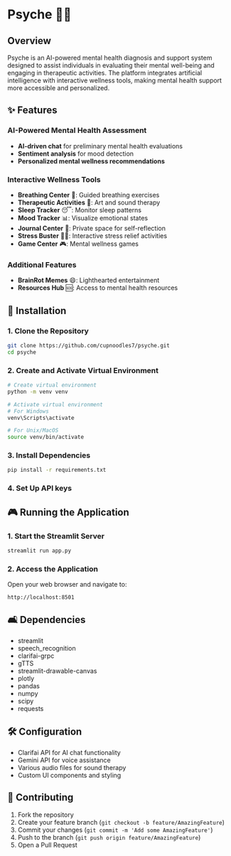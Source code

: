 # Psyche 🧠💭

## Overview

Psyche is an AI-powered mental health diagnosis and support system designed to assist individuals in evaluating their mental well-being and engaging in therapeutic activities. The platform integrates artificial intelligence with interactive wellness tools, making mental health support more accessible and personalized.

## ✨ Features

### AI-Powered Mental Health Assessment

- **AI-driven chat** for preliminary mental health evaluations
- **Sentiment analysis** for mood detection
- **Personalized mental wellness recommendations**

### Interactive Wellness Tools

- **Breathing Center** 🧐: Guided breathing exercises
- **Therapeutic Activities** 🎨: Art and sound therapy
- **Sleep Tracker** 😴: Monitor sleep patterns
- **Mood Tracker** 📊: Visualize emotional states
- **Journal Center** 📝: Private space for self-reflection
- **Stress Buster** 🧘‍♀️: Interactive stress relief activities
- **Game Center** 🎮: Mental wellness games

### Additional Features

- **BrainRot Memes** 😄: Lighthearted entertainment
- **Resources Hub** 🆘: Access to mental health resources

## 🚀 Installation

### 1. Clone the Repository

```bash
git clone https://github.com/cupnoodles7/psyche.git
cd psyche
```

### 2. Create and Activate Virtual Environment

```bash
# Create virtual environment
python -m venv venv

# Activate virtual environment
# For Windows
venv\Scripts\activate

# For Unix/MacOS
source venv/bin/activate
```

### 3. Install Dependencies

```bash
pip install -r requirements.txt
```

### 4. Set Up API keys

## 🎮 Running the Application

### 1. Start the Streamlit Server

```bash
streamlit run app.py
```

### 2. Access the Application

Open your web browser and navigate to:

```
http://localhost:8501
```

## 🛋️ Dependencies

- streamlit
- speech_recognition
- clarifai-grpc
- gTTS
- streamlit-drawable-canvas
- plotly
- pandas
- numpy
- scipy
- requests

## 🛠 Configuration

- Clarifai API for AI chat functionality
- Gemini API for voice assistance
- Various audio files for sound therapy
- Custom UI components and styling

## 🤝 Contributing

1. Fork the repository
2. Create your feature branch (`git checkout -b feature/AmazingFeature`)
3. Commit your changes (`git commit -m 'Add some AmazingFeature'`)
4. Push to the branch (`git push origin feature/AmazingFeature`)
5. Open a Pull Request
